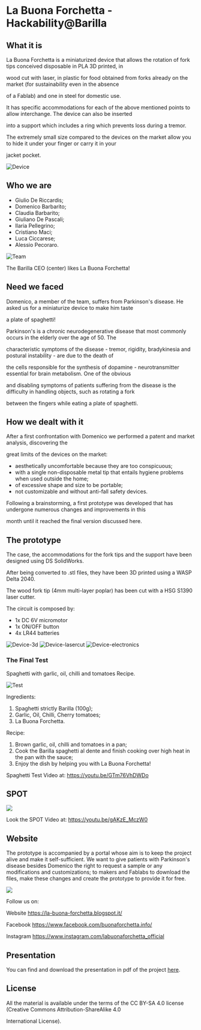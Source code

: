 # La Buona Forchetta - Hackability@Barilla

## What it is
La Buona Forchetta is a miniaturized device that allows the rotation of fork tips conceived disposable in PLA 3D printed, in 

wood cut with laser, in plastic for food obtained from forks already on the market (for sustainability even in the absence 

of a Fablab) and one in steel for domestic use.

It has specific accommodations for each of the above mentioned points to allow interchange. The device can also be inserted 

into a support which includes a ring which prevents loss during a tremor.

The extremely small size compared to the devices on the market allow you to hide it under your finger or carry it in your 

jacket pocket.


![Device](images/device.jpg)

## Who we are
* Giulio De Riccardis;
* Domenico Barbarito;
* Claudia Barbarito;
* Giuliano De Pascali;
* Ilaria Pellegrino;
* Cristiano Maci;
* Luca Ciccarese;
* Alessio Pecoraro.


![Team](team/team.jpg)

The Barilla CEO (center) likes La Buona Forchetta!

## Need we faced

Domenico, a member of the team, suffers from Parkinson's disease. He asked us for a miniaturize device to make him taste 

a plate of spaghetti! 

Parkinson's is a chronic neurodegenerative disease that most commonly occurs in the elderly over the age of 50. The 

characteristic symptoms of the disease - tremor, rigidity, bradykinesia and postural instability - are due to the death of 

the cells responsible for the synthesis of dopamine - neurotransmitter essential for brain metabolism. One of the obvious 

and disabling symptoms of patients suffering from the disease is the difficulty in handling objects, such as rotating a fork 

between the fingers while eating a plate of spaghetti.

## How we dealt with it
After a first confrontation with Domenico we performed a patent and market analysis, discovering the 

great limits of the devices on the market: 

* aesthetically uncomfortable because they are too conspicuous; 
* with a single non-disposable metal tip that entails hygiene problems when used outside the home; 
* of excessive shape and size to be portable; 
* not customizable and without anti-fall safety devices. 

Following a brainstorming, a first prototype was developed that has undergone numerous changes and improvements in this 

month until it reached the final version discussed here.

## The prototype
The case, the accommodations for the fork tips and the support have been designed using DS SolidWorks.

After being converted to .stl files, they have been 3D printed using a WASP Delta 2040.

The wood fork tip (4mm multi-layer poplar) has been cut with a HSG S1390 laser cutter.

The circuit is composed by:

* 1x DC 6V micromotor
* 1x ON/OFF button
* 4x LR44 batteries

![Device-3d](images/3Dprinting.jpg)
![Device-lasercut](images/woodforks.jpg)
![Device-electronics](images/electronics.jpg)

### The Final Test
Spaghetti with garlic, oil, chilli and tomatoes Recipe.

![Test](test/spaghetti.jpg)

Ingredients:
1. Spaghetti strictly Barilla (100g);
2. Garlic, Oil, Chilli, Cherry tomatoes;
3. La Buona Forchetta.

Recipe:
1. Brown garlic, oil, chilli and tomatoes in a pan;
2. Cook the Barilla spaghetti al dente and finish cooking over high heat in the pan with the sauce;
3. Enjoy the dish by helping you with La Buona Forchetta!

Spaghetti Test Video at: https://youtu.be/GTm76VhDWDo


## SPOT 
![](spot/14.jpg)

Look the SPOT Video at: https://youtu.be/gAKzE_MczW0

## Website
The prototype is accompanied by a portal whose aim is to keep the project alive and make it self-sufficient. 
We want to give patients with Parkinson's disease besides Domenico the right to request a sample or any modifications and customizations; to makers and Fablabs to download the files, make these changes and create the prototype to provide it for free.

![](website/website.png)

Follow us on:

Website https://la-buona-forchetta.blogspot.it/

Facebook https://www.facebook.com/buonaforchetta.info/

Instagram https://www.instagram.com/labuonaforchetta_official



## Presentation
You can find and download the presentation in pdf of the project [here](presentation/Presentation.pdf).

## License
All the material is available under the terms of the CC BY-SA 4.0 license (Creative Commons Attribution-ShareAlike 4.0 

International License). 
